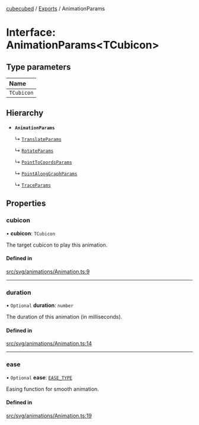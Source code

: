 [cubecubed](/reference/README.md) / [Exports](/reference/modules.md) / AnimationParams

# Interface: AnimationParams<TCubicon\>

## Type parameters

| Name |
| :------ |
| `TCubicon` |

## Hierarchy

- **`AnimationParams`**

  ↳ [`TranslateParams`](/reference/interfaces/TranslateParams.md)

  ↳ [`RotateParams`](/reference/interfaces/RotateParams.md)

  ↳ [`PointToCoordsParams`](/reference/interfaces/PointToCoordsParams.md)

  ↳ [`PointAlongGraphParams`](/reference/interfaces/PointAlongGraphParams.md)

  ↳ [`TraceParams`](/reference/interfaces/TraceParams.md)

## Properties

### cubicon

• **cubicon**: `TCubicon`

The target cubicon to play this animation.

#### Defined in

[src/svg/animations/Animation.ts:9](https://github.com/imaphatduc/cubecubed/blob/0c47e8e/src/svg/animations/Animation.ts#L9)

___

### duration

• `Optional` **duration**: `number`

The duration of this animation (in milliseconds).

#### Defined in

[src/svg/animations/Animation.ts:14](https://github.com/imaphatduc/cubecubed/blob/0c47e8e/src/svg/animations/Animation.ts#L14)

___

### ease

• `Optional` **ease**: [`EASE_TYPE`](/reference/types/EASE_TYPE.md)

Easing function for smooth animation.

#### Defined in

[src/svg/animations/Animation.ts:19](https://github.com/imaphatduc/cubecubed/blob/0c47e8e/src/svg/animations/Animation.ts#L19)
